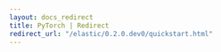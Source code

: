 ```yaml
---
layout: docs_redirect
title: PyTorch | Redirect
redirect_url: "/elastic/0.2.0.dev0/quickstart.html"
---
```

